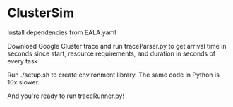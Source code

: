 # ClusterSim

Install dependencies from EALA.yaml

Download Google Cluster trace and run traceParser.py to get arrival time in seconds since start, resource requirements, and duration in seconds of every task

Run ./setup.sh to create environment library. The same code in Python is 10x slower.

And you're ready to run traceRunner.py!
